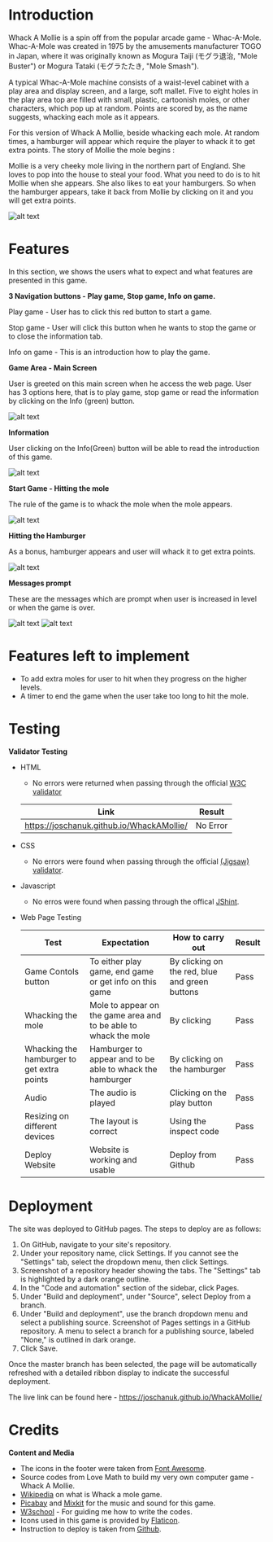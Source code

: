 # Introduction
Whack A Mollie is a spin off from the popular arcade game - Whac-A-Mole. Whac-A-Mole was created in 1975 by the amusements manufacturer TOGO in Japan, where it was originally known as Mogura Taiji (モグラ退治, "Mole Buster") or Mogura Tataki (モグラたたき, "Mole Smash").

A typical Whac-A-Mole machine consists of a waist-level cabinet with a play area and display screen, and a large, soft mallet. Five to eight holes in the play area top are filled with small, plastic, cartoonish moles, or other characters, which pop up at random. Points are scored by, as the name suggests, whacking each mole as it appears.

For this version of Whack A Mollie, beside whacking each mole. At random times, a hamburger will appear which require the player to whack it to get extra points. The story of Mollie the mole begins : 

Mollie is a very cheeky mole living in the northern part of England. She loves to pop into the house to steal your food. What you need to do is to hit Mollie when she appears. She also likes to eat your hamburgers. So when the hamburger appears, take it back from Mollie by clicking on it and you will get extra points.  

![alt text](assets/readme_images/allscreen.jpg)

# Features

In this section, we shows the users what to expect and what features are presented in this game.

**3 Navigation buttons - Play game, Stop game, Info on game.**

Play game - User has to click this red button to start a game.

Stop game - User will click this button when he wants to stop the game or to close the information tab.

Info on game - This is an introduction how to play the game. 



**Game Area - Main Screen**

User is greeted on this main screen when he access the web page. User has 3 options here, that is to play game, stop game or read the information by clicking on the Info (green) button.

![alt text](assets/readme_images/Mainscreen.jpg)

**Information**

User clicking on the Info(Green) button will be able to read the introduction of this game.

![alt text](assets/readme_images/Information.jpg)

**Start Game - Hitting the mole**

The rule of the game is to whack the mole when the mole appears. 

![alt text](assets/readme_images/startgame.jpg)

**Hitting the Hamburger**

As a bonus, hamburger appears and user will whack it to get extra points.

![alt text](assets/readme_images/Hamburger.jpg)

**Messages prompt**

These are the messages which are prompt when user is increased in level or when the game is over.

![alt text](assets/readme_images/Level.jpg)
![alt text](assets/readme_images/gameover.jpg)




# Features left to implement

- To add extra moles for user to hit when they progress on the higher levels.
- A timer to end the game when the user take too long to hit the mole.

# Testing

**Validator Testing**

- HTML
  - No errors were returned when passing through the official [W3C validator](https://validator.w3.org)

  | Link| Result |
  | --- | ---|
  |https://joschanuk.github.io/WhackAMollie/ | No Error |
  

- CSS
  - No errors were found when passing through the official [(Jigsaw) validator](https://jigsaw.w3.org/css-validator/).

- Javascript
  - No erros were found when passing through the offical [JShint](https://jshint.com/).

- Web Page Testing

    | Test | Expectation | How to carry out | Result |
    | ---  | --- | ---| ---|
    | Game Contols button | To either play game, end game or get info on this game | By clicking on the red, blue and green buttons|Pass|
    | Whacking the mole | Mole to appear on the game area and to be able to whack the mole | By clicking | Pass|
    | Whacking the hamburger to get extra points | Hamburger to appear and to be able to whack the hamburger | By clicking on the hamburger | Pass|
    | Audio| The audio is played | Clicking on the play button | Pass|
    | Resizing on different devices | The layout is correct | Using the inspect code | Pass|
    | Deploy Website | Website is working and usable | Deploy from Github| Pass|

# Deployment

The site was deployed to GitHub pages. The steps to deploy are as follows:

1. On GitHub, navigate to your site's repository.
2. Under your repository name, click  Settings. If you cannot see the "Settings" tab, select the  dropdown menu, then click Settings.
3. Screenshot of a repository header showing the tabs. The "Settings" tab is highlighted by a dark orange outline.
4. In the "Code and automation" section of the sidebar, click  Pages.
5. Under "Build and deployment", under "Source", select Deploy from a branch.
6. Under "Build and deployment", use the branch dropdown menu and select a publishing source.
Screenshot of Pages settings in a GitHub repository. A menu to select a branch for a publishing source, labeled "None," is outlined in dark orange.
7. Click Save.

Once the master branch has been selected, the page will be automatically refreshed with a detailed ribbon display to indicate the successful deployment.

The live link can be found here - https://joschanuk.github.io/WhackAMollie/

# Credits

**Content and Media**

- The icons in the footer were taken from [Font Awesome](https://fontawesome.com/).
- Source codes from Love Math to build my very own computer game - Whack A Mollie.
- [Wikipedia](https://en.wikipedia.org/wiki/Whac-A-Mole) on what is Whack a mole game.
- [Picabay](https://pixabay.com/sound-effects/search/game/) and [Mixkit](https://mixkit.co/) for the music and sound for this game.
- [W3school](https://www.w3schools.com) - For guiding me how to write the codes.
- Icons used in this game is provided by [Flaticon](https://www.flaticon.com/).
- Instruction to deploy is taken from [Github](https://docs.github.com/en/pages/getting-started-with-github-pages/configuring-a-publishing-source-for-your-github-pages-site).
